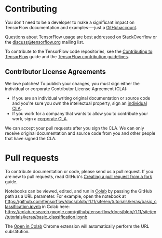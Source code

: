 # Contributing

You don't need to be a developer to make a significant
impact on TensorFlow documentation and examples-—just a
[GitHubaccount](https://github.com/). 

Questions about TensorFlow usage are best addressed on
[StackOverflow](https://stackoverflow.com/questions/tagged/tensorflow) or the
[discuss@tensorflow.org](https://groups.google.com/a/tensorflow.org/forum/#!forum/discuss)
mailing list.

To contribute to the TensorFlow code repositories, see the
[Contributing to TensorFlow](https://www.tensorflow.org/community/contributing) guide
and the
[TensorFlow contribution guidelines](https://github.com/tensorflow/tensorflow/blob/master/CONTRIBUTING.md).

## Contributor License Agreements

We love patches! To publish your changes, you must sign either the individual or
corporate Contributor License Agreement (CLA):

* If you are an individual writing original documentation or source code and
  you're sure you own the intellectual property, sign an
  [individual CLA](http://code.google.com/legal/individual-cla-v1.0.html).
* If you work for a company that wants to allow you to contribute your work, sign
  a [corporate CLA](http://code.google.com/legal/corporate-cla-v1.0.html).

We can accept your pull requests after you sign the CLA. We can only receive
original documentation and source code from you and other people that have
signed the CLA.


# Pull requests

To contribute documentation or code, please send us a pull request. If you are new to
pull requests, read GitHub's
[Creating a pull request from a fork](https://help.github.com/articles/creating-a-pull-request-from-a-fork/)
guide.

Notebooks can be viewed, edited, and run in
[Colab](https://colab.research.google.com/notebooks/welcome.ipynb) by passing
the GitHub path as a URL parameter. For example, open the notebook at
https://github.com/tensorflow/docs/blob/r1.11/site/en/tutorials/keras/basic_classification.ipynb
in Colab here:
https://colab.research.google.com/github/tensorflow/docs/blob/r1.11/site/en/tutorials/keras/basic_classification.ipynb

The [Open in Colab](https://chrome.google.com/webstore/detail/open-in-colab/iogfkhleblhcpcekbiedikdehleodpjo)
Chrome extension will automatically perform the URL substitution.
